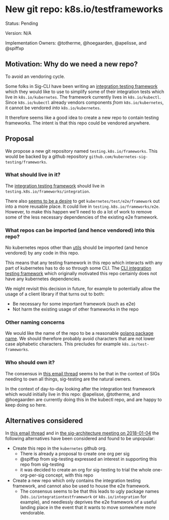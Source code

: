 # New git repo: k8s.io/testframeworks

Status: Pending

Version: N/A

Implementation Owners: @totherme, @hoegaarden, @apelisse, and @spiffxp

## Motivation: Why do we need a new repo?

To avoid an vendoring cycle.

Some folks in Sig-CLI have been writing an [integration testing
framework](https://github.com/kubernetes/kubectl/tree/master/pkg/framework/test)
which they would like to use to simplify some of their integration tests which
live in `k8s.io/kubernetes`. The framework currently lives in `k8s.io/kubectl`.
Since `k8s.io/kubectl` already vendors components _from_ `k8s.io/kubernetes`, it 
cannot be vendored _into_ `k8s.io/kubernetes`. 

It therefore seems like a good idea to create a new repo to contain testing
frameworks. The intent is that this repo could be vendored anywhere.

## Proposal

We propose a new git repository named `testing.k8s.io/frameworks`. This would be
backed by a github repository `github.com/kubernetes-sig-testing/frameworks`.

### What should live in it?

The [integration testing
framework](https://github.com/kubernetes/kubectl/tree/master/pkg/framework/test)
should live in `testing.k8s.io/frameworks/integration`.

There also [seems to be a
desire](https://groups.google.com/a/kubernetes.io/d/msg/steering/LA9WiFnl6PI/os48-c3HCgAJ)
to get `kubernetes/test/e2e/framework` out into a more reusable place. It could
live in `testing.k8s.io/frameworks/e2e`. However, to make this happen we'll
need to do a lot of work to remove some of the less necessary dependencies of
the existing e2e framework.

### What repos can be imported (and hence vendored) into this repo?

No kubernetes repos other than [utils](https://github.com/kubernetes/utils)
should be imported (and hence vendored) by any code in this repo.

This means that any testing framework in this repo which interacts with any
part of kubernetes has to do so through some CLI. The [CLI integration testing
framework](https://github.com/kubernetes/kubectl/tree/master/pkg/framework/test)
which originally motivated this repo certainly does not have any kubernetes
dependencies.

We might revisit this decision in future, for example to potentially allow the
usage of a client library if that turns out to both:
- Be necessary for some important framework (such as e2e)
- Not harm the existing usage of other frameworks in the repo

### Other naming concerns

We would like the name of the repo to be a reasonable [golang package
name](https://blog.golang.org/package-names).  We should therefore probably
avoid characters that are not lower case alphabetic characters. This precludes
for example `k8s.io/test-frameworks`.

### Who should own it?

The consensus in [this email
thread](https://groups.google.com/a/kubernetes.io/d/msg/steering/LA9WiFnl6PI/os48-c3HCgAJ)
seems to be that in the context of SIGs needing to own all things, sig-testing
are the natural owners.

In the context of day-to-day looking after the integration test framework which
would initially live in this repo: @apelisse, @totherme, and @hoegaarden are
currently doing this in the kubectl repo, and are happy to keep doing so here.

## Alternatives considered

In [this email
thread](https://groups.google.com/a/kubernetes.io/forum/?utm_medium=email&utm_source=footer#!msg/steering/LA9WiFnl6PI/DjiPaN-2CgAJ)
and in [the sig-architecture meeting on
2018-01-04](https://docs.google.com/document/d/1BlmHq5uPyBUDlppYqAAzslVbAO8hilgjqZUTaNXUhKM/edit#heading=h.dm9wr8ympgj8)
the following alternatives have been considered and found to be unpopular:

- Create this repo in the `kubernetes` github org.
  + There is already a proposal to create one org per sig
  + @spiffxp from sig-testing expressed an interest in supporting this repo
    from sig-testing
  + it was decided to create an org for sig-testing to trial the whole
    one-org-per-sig concept, with this repo
- Create a new repo which only contains the integration testing framework, and
  cannot also be used to house the e2e framework.
   + The consensus seems to be that this leads to ugly package names
     (`k8s.io/integrationtestframework` or `k8s.io/integration` for example),
     and needlessly deprives the e2e framework of a useful landing place in the
     event that it wants to move somewhere more vendorable.
